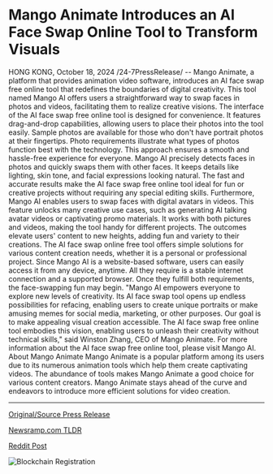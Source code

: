 # Mango Animate Introduces an AI Face Swap Online Tool to Transform Visuals

HONG KONG, October 18, 2024 /24-7PressRelease/ -- Mango Animate, a platform that provides animation video software, introduces an AI face swap free online tool that redefines the boundaries of digital creativity. This tool named Mango AI offers users a straightforward way to swap faces in photos and videos, facilitating them to realize creative visions.  The interface of the AI face swap free online tool is designed for convenience. It features drag-and-drop capabilities, allowing users to place their photos into the tool easily. Sample photos are available for those who don't have portrait photos at their fingertips. Photo requirements illustrate what types of photos function best with the technology. This approach ensures a smooth and hassle-free experience for everyone.  Mango AI precisely detects faces in photos and quickly swaps them with other faces. It keeps details like lighting, skin tone, and facial expressions looking natural. The fast and accurate results make the AI face swap free online tool ideal for fun or creative projects without requiring any special editing skills.   Furthermore, Mango AI enables users to swap faces with digital avatars in videos. This feature unlocks many creative use cases, such as generating AI talking avatar videos or captivating promo materials. It works with both pictures and videos, making the tool handy for different projects. The outcomes elevate users' content to new heights, adding fun and variety to their creations. The AI face swap online free tool offers simple solutions for various content creation needs, whether it is a personal or professional project.  Since Mango AI is a website-based software, users can easily access it from any device, anytime. All they require is a stable internet connection and a supported browser. Once they fulfill both requirements, the face-swapping fun may begin.  "Mango AI empowers everyone to explore new levels of creativity. Its AI face swap tool opens up endless possibilities for refacing, enabling users to create unique portraits or make amusing memes for social media, marketing, or other purposes. Our goal is to make appealing visual creation accessible. The AI face swap free online tool embodies this vision, enabling users to unleash their creativity without technical skills," said Winston Zhang, CEO of Mango Animate.  For more information about the AI face swap free online tool, please visit Mango AI.  About Mango Animate Mango Animate is a popular platform among its users due to its numerous animation tools which help them create captivating videos. The abundance of tools makes Mango Animate a good choice for various content creators. Mango Animate stays ahead of the curve and endeavors to introduce more efficient solutions for video creation. 

---

[Original/Source Press Release](https://www.24-7pressrelease.com/press-release/515380/mango-animate-introduces-an-ai-face-swap-online-tool-to-transform-visuals)
                    

[Newsramp.com TLDR](https://newsramp.com/curated-news/mango-animate-launches-revolutionary-ai-face-swap-free-online-tool/7c11f78bb827b977a0552d87b3a6ad06) 

 



[Reddit Post](https://www.reddit.com/r/MarketingNewsramp/comments/1g6cciv/mango_animate_launches_revolutionary_ai_face_swap/) 



![Blockchain Registration](https://cdn.newsramp.app/24-7PressRelease/qrcode/2410/18/icyfQrL.webp)